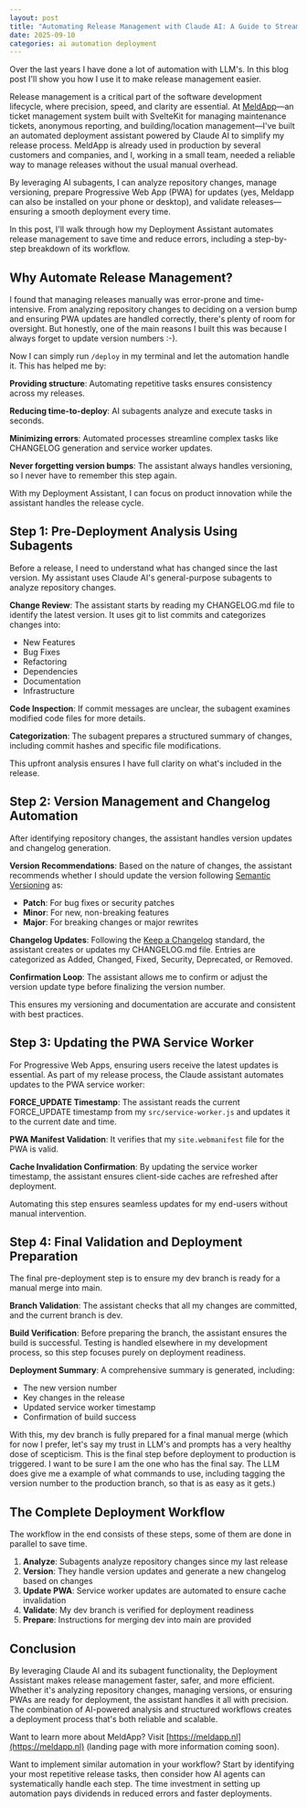 ```yaml
---
layout: post
title: "Automating Release Management with Claude AI: A Guide to Streamlined Deployment"
date: 2025-09-10
categories: ai automation deployment
---
```


Over the last years I have done a lot of automation with LLM's. In this blog post I'll show you how I use it to make release management easier.

Release management is a critical part of the software development lifecycle, where precision, speed, and clarity are essential. At [MeldApp](https://meldapp.nl)—an ticket management system built with SvelteKit for managing maintenance tickets, anonymous reporting, and building/location management—I've built an automated deployment assistant powered by Claude AI to simplify my release process. MeldApp is already used in production by several customers and companies, and I, working in a small team, needed a reliable way to manage releases without the usual manual overhead.

By leveraging AI subagents, I can analyze repository changes, manage versioning, prepare Progressive Web App (PWA) for updates (yes, Meldapp can also be installed on your phone or desktop), and validate releases—ensuring a smooth deployment every time.

In this post, I'll walk through how my Deployment Assistant automates release management to save time and reduce errors, including a step-by-step breakdown of its workflow.

## Why Automate Release Management?

I found that managing releases manually was error-prone and time-intensive. From analyzing repository changes to deciding on a version bump and ensuring PWA updates are handled correctly, there's plenty of room for oversight. But honestly, one of the main reasons I built this was because I always forget to update version numbers :-).

Now I can simply run `/deploy` in my terminal and let the automation handle it. This has helped me by:

**Providing structure**: Automating repetitive tasks ensures consistency across my releases.

**Reducing time-to-deploy**: AI subagents analyze and execute tasks in seconds.

**Minimizing errors**: Automated processes streamline complex tasks like CHANGELOG generation and service worker updates.

**Never forgetting version bumps**: The assistant always handles versioning, so I never have to remember this step again.

With my Deployment Assistant, I can focus on product innovation while the assistant handles the release cycle.

## Step 1: Pre-Deployment Analysis Using Subagents

Before a release, I need to understand what has changed since the last version. My assistant uses Claude AI's general-purpose subagents to analyze repository changes.

**Change Review**: The assistant starts by reading my CHANGELOG.md file to identify the latest version. It uses git to list commits and categorizes changes into:
- New Features
- Bug Fixes  
- Refactoring
- Dependencies
- Documentation
- Infrastructure

**Code Inspection**: If commit messages are unclear, the subagent examines modified code files for more details.

**Categorization**: The subagent prepares a structured summary of changes, including commit hashes and specific file modifications.

This upfront analysis ensures I have full clarity on what's included in the release.

## Step 2: Version Management and Changelog Automation

After identifying repository changes, the assistant handles version updates and changelog generation.

**Version Recommendations**: Based on the nature of changes, the assistant recommends whether I should update the version following [Semantic Versioning](https://semver.org/spec/v2.0.0.html) as:
- **Patch**: For bug fixes or security patches
- **Minor**: For new, non-breaking features  
- **Major**: For breaking changes or major rewrites

**Changelog Updates**: Following the [Keep a Changelog](https://keepachangelog.com/) standard, the assistant creates or updates my CHANGELOG.md file. Entries are categorized as Added, Changed, Fixed, Security, Deprecated, or Removed.

**Confirmation Loop**: The assistant allows me to confirm or adjust the version update type before finalizing the version number.

This ensures my versioning and documentation are accurate and consistent with best practices.

## Step 3: Updating the PWA Service Worker

For Progressive Web Apps, ensuring users receive the latest updates is essential. As part of my release process, the Claude assistant automates updates to the PWA service worker:

**FORCE_UPDATE Timestamp**: The assistant reads the current FORCE_UPDATE timestamp from my `src/service-worker.js` and updates it to the current date and time.

**PWA Manifest Validation**: It verifies that my `site.webmanifest` file for the PWA is valid.

**Cache Invalidation Confirmation**: By updating the service worker timestamp, the assistant ensures client-side caches are refreshed after deployment.

Automating this step ensures seamless updates for my end-users without manual intervention.

## Step 4: Final Validation and Deployment Preparation

The final pre-deployment step is to ensure my dev branch is ready for a manual merge into main.

**Branch Validation**: The assistant checks that all my changes are committed, and the current branch is dev.

**Build Verification**: Before preparing the branch, the assistant ensures the build is successful. Testing is handled elsewhere in my development process, so this step focuses purely on deployment readiness.

**Deployment Summary**: A comprehensive summary is generated, including:
- The new version number
- Key changes in the release
- Updated service worker timestamp  
- Confirmation of build success

With this, my dev branch is fully prepared for a final manual merge (which for now I prefer, let's say my trust in LLM's and prompts has a very healthy dose of scepticism. This is the final step before deployment to production is triggered. I want to be sure I am the one who has the final say. The LLM does give me a example of what commands to use, including tagging the version number to the production branch, so that is as easy as it gets.)

## The Complete Deployment Workflow

The workflow in the end consists of these steps, some of them are done in parallel to save time.

1. **Analyze**: Subagents analyze repository changes since my last release
2. **Version**: They handle version updates and generate a new changelog based on changes
3. **Update PWA**: Service worker updates are automated to ensure cache invalidation  
4. **Validate**: My dev branch is verified for deployment readiness
5. **Prepare**: Instructions for merging dev into main are provided

## Conclusion

By leveraging Claude AI and its subagent functionality, the Deployment Assistant makes release management faster, safer, and more efficient. Whether it's analyzing repository changes, managing versions, or ensuring PWAs are ready for deployment, the assistant handles it all with precision. The combination of AI-powered analysis and structured workflows creates a deployment process that's both reliable and scalable.

Want to learn more about MeldApp? Visit [https://meldapp.nl](https://meldapp.nl) (landing page with more information coming soon). 

Want to implement similar automation in your workflow? Start by identifying your most repetitive release tasks, then consider how AI agents can systematically handle each step. The time investment in setting up automation pays dividends in reduced errors and faster deployments.